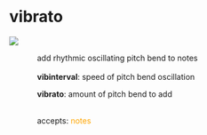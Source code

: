 
<a name=vibrato></a><br>
# <b>vibrato</b>
<img src="https://www.bespokesynth.com/docs/screenshots/vibrato.png"><br>
<div style="display:inline-block;margin-left:50px;">
add rhythmic oscillating pitch bend to notes<br/><br/>
<b>vibinterval</b>: speed of pitch bend oscillation<br>

<b>vibrato</b>: amount of pitch bend to add<br>

<br>accepts: <font color=orange>notes</font> <br></div>
